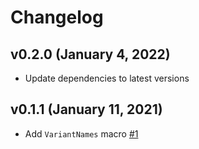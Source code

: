 # Changelog

## v0.2.0 (January 4, 2022)

-   Update dependencies to latest versions

## v0.1.1 (January 11, 2021)

-   Add `VariantNames` macro [#1](https://github.com/TedDriggs/field_names/issues/1)

